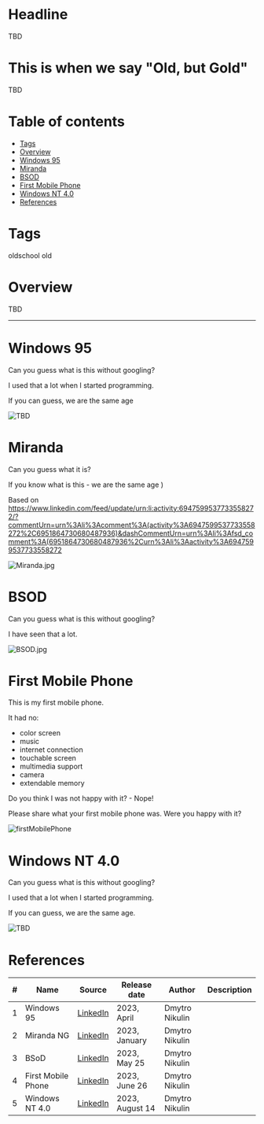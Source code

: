 # Headline
TBD

# This is when we say "Old, but Gold"
TBD 

# Table of contents
- [Tags](https://github.com/dimanikulin/dimanikulin/blob/main/OldButGold.md#tags)
- [Overview](https://github.com/dimanikulin/dimanikulin/blob/main/OldButGold.md#overview)
- [Windows 95](https://github.com/dimanikulin/dimanikulin/blob/main/OldButGold.md#windows-95)
- [Miranda](https://github.com/dimanikulin/dimanikulin/blob/main/OldButGold.md#miranda)
- [BSOD](https://github.com/dimanikulin/dimanikulin/blob/main/OldButGold.md#bsod)
- [First Mobile Phone](https://github.com/dimanikulin/dimanikulin/blob/main/OldButGold.md#first-mobile-phone)
- [Windows NT 4.0](https://github.com/dimanikulin/dimanikulin/blob/main/OldButGold.md#windows-nt-40)
- [References](https://github.com/dimanikulin/dimanikulin/blob/main/OldButGold.md#references)

# Tags
oldschool old

# Overview
TBD 

---

# Windows 95

Can you guess what is this without googling?

I used that a lot when I started programming.

If you can guess, we are the same age

<img src="./Images/windows95.jpg" alt="TBD" />

# Miranda
Can you guess what it is?

If you know what is this - we are the same age )

Based on https://www.linkedin.com/feed/update/urn:li:activity:6947599537733558272/?commentUrn=urn%3Ali%3Acomment%3A(activity%3A6947599537733558272%2C6951864730680487936)&dashCommentUrn=urn%3Ali%3Afsd_comment%3A(6951864730680487936%2Curn%3Ali%3Aactivity%3A6947599537733558272

<img src="./Images/Miranda.jpg" alt="Miranda.jpg" />

# BSOD
Can you guess what is this without googling?

I have seen that a lot.

<img src="./Images/BSOD.jpg" alt="BSOD.jpg" />

# First Mobile Phone
This is my first mobile phone.

It had no:
- color screen
- music
- internet connection
- touchable screen
- multimedia support
- camera
- extendable memory

Do you think I was not happy with it? - Nope!

Please share what your first mobile phone was.
Were you happy with it?

<img src="./Images/firstMobilePhone.jpg" alt="firstMobilePhone" />

# Windows NT 4.0

Can you guess what is this without googling?

I used that a lot when I started programming.

If you can guess, we are the same age.

<img src="./Images/WindowsNT40.jfif" alt="TBD" />

# References
| # | Name                 | Source                | Release date           |  Author                 | Description   |
| - | ---------------------|---------------------- |----------------------- | ----------------------- |:-------------:|
| 1 | Windows 95           |[LinkedIn](https://www.linkedin.com/posts/dimanikulin_oldschool-old-activity-7048925594268352512-c-4G?utm_source=share&utm_medium=member_desktop) | 2023, April| Dmytro Nikulin||
| 2 | Miranda NG           |[LinkedIn](https://www.linkedin.com/posts/dimanikulin_old-activity-7016323085142224896-OyzK?utm_source=share&utm_medium=member_desktop) | 2023, January| Dmytro Nikulin||
| 3 | BSoD                 |[LinkedIn](https://www.linkedin.com/posts/dimanikulin_oldschool-oldtech-activity-7066684307964125184-hZG4?utm_source=share&utm_medium=member_desktop)| 2023, May 25 | Dmytro Nikulin||
| 4 | First Mobile Phone   |[LinkedIn](https://www.linkedin.com/posts/dimanikulin_oldisgold-oldschool-first-activity-7078993334840569858-vZp0?utm_source=share&utm_medium=member_desktop)| 2023, June 26 | Dmytro Nikulin||
| 5 | Windows NT 4.0       |[LinkedIn](https://www.linkedin.com/posts/dimanikulin_oldschool-old-activity-7096741686382407680-mJQ2?utm_source=share&utm_medium=member_desktop)| 2023, August 14 | Dmytro Nikulin| |
